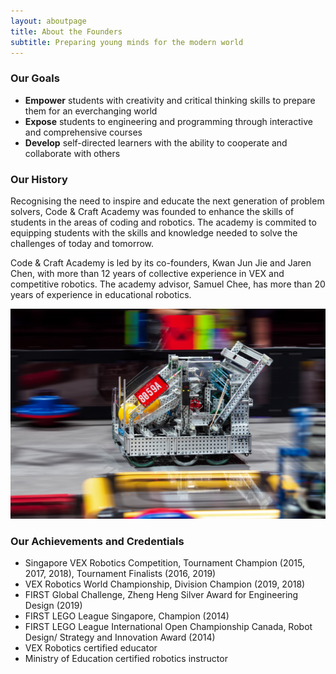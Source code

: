 ```yaml
---
layout: aboutpage
title: About the Founders
subtitle: Preparing young minds for the modern world
---
```


### Our Goals
- **Empower** students with creativity and critical thinking skills to prepare them for an everchanging world
- **Expose** students to engineering and programming through interactive and comprehensive courses
- **Develop** self-directed learners with the ability to cooperate and collaborate with others

### Our History
Recognising the need to inspire and educate the next generation of problem solvers, Code & Craft Academy was founded to enhance the skills of students in the areas of coding and robotics. The academy is commited to equipping students with the skills and knowledge needed to solve the challenges of today and tomorrow.

Code & Craft Academy is led by its co-founders, Kwan Jun Jie and Jaren Chen, with more than 12 years of collective experience in VEX and competitive robotics. The academy advisor, Samuel Chee, has more than 20 years of experience in educational robotics.

![8059A-2019-Worlds](/assets/img/8059a-2019-worlds.jpg)

### Our Achievements and Credentials
- Singapore VEX Robotics Competition, Tournament Champion (2015, 2017, 2018), Tournament Finalists (2016, 2019)
- VEX Robotics World Championship, Division Champion (2019, 2018)
- FIRST Global Challenge, Zheng Heng Silver Award for Engineering Design (2019)
- FIRST LEGO League Singapore, Champion (2014)
- FIRST LEGO League International Open Championship Canada, Robot Design/ Strategy and Innovation Award (2014)
- VEX Robotics certified educator
- Ministry of Education certified robotics instructor